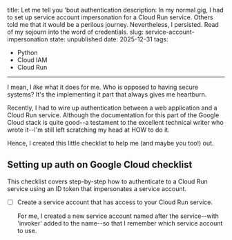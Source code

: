 title: Let me tell you 'bout authentication
description: 
    In my normal gig, I had to set up service account impersonation for a Cloud
    Run service. Others told me that it would be a perilous journey.
    Nevertheless, I persisted. Read of my sojourn into the word of credentials.
slug: service-account-impersonation
state: unpublished
date: 2025-12-31
tags:
- Python
- Cloud IAM
- Cloud Run

--------------------------------------------------------------------------------

I mean, I _like_ what it does for me. Who is opposed to having secure systems?
It's the implementing it part that always gives me heartburn.

Recently, I had to wire up authentication between a web application and a
Cloud Run service. Although the documentation for this part of the Google Cloud
stack is quite good--a testament to the excellent technical writer who wrote
it--I'm still left scratching my head at HOW to do it.

Hence, I created this little checklist to help me (and maybe you too!) out.

## Setting up auth on Google Cloud checklist

This checklist covers step-by-step how to authenticate to a Cloud Run service
using an ID token that impersonates a service account.

+ [ ] Create a service account that has access to your Cloud Run service.

  For me, I created a new service account named after the service--with
  'invoker' added to the name--so that I remember which service account to use.

<!-- RAW content below -- revise before publish

The Samples Validation system (aka 'Kleos') requires authentication for
incoming requests. Without authentication to Kleos, your samples validation
requests from Panoply fail. The recommended way to authenticate to Kleos is to
generate an ID token by impersonating a service account.

**NOTE**: Setting up authentication for users can be a bit tricky; see
[the official documentation for an overview](https://cloud.google.com/docs/authentication/get-id-token#impersonation).

To set up service account impersonation, do the following:

+ Authenticate your own account using the `gcloud` CLI:

  ```sh
  $ gcloud auth application-default login
  ```

+ Set the `GCLOUD_PROJECT` environment variable to the GCP project hosting the
  Kleos instance.
+ Set the GCP project as the current quota project.

  ```sh
  $ gcloud config set project $GCLOUD_PROJECT
  ```

+ [From the GCP project IAM page](https://console.cloud.google.com/iam-admin),
  copy the name of the service account configured to send requests to Kleos.
  The description of the service account should include 'Kleos invoker'.
+ [One time only] Ensure that the service account has invoker access to the
  validation service.

  ```sh
  $ gcloud run services add-iam-policy-binding kleos-service \
    --member='serviceAccount:kleos-invoker@erschmid-test-291318.iam.gserviceaccount.com' \
    --role='roles/run.invoker'
  ```

+ [Once per user] Add yourself as a principal to the service account by running
  the following `gcloud` commands

  - Add yourself as a user of the service account.

    ```sh
    $ gcloud iam service-accounts SERVICE_ACCOUNT_ID \
    --member=user:YOUR_EMAIL_ADDRESS \
    --role=roles/iam.serviceAccountUser
    ```

  - Add the following roles to your principal account's bindings on the service
    account.

    * `roles/iam.serviceAccountTokenCreator`
    * `roles/iam.serviceAccountOpenIdTokenCreator`

    ```sh
    $ gcloud iam service-accounts add-iam-policy-binding SERVICE_ACCOUNT_ID \
    --member=user:YOUR_EMAIL_ADDRESS \
    --role=ROLE
    ```

+ Set your Application Default Credentials to impersonate the service account.
  Note that these credentials are used for all subsequent calls to `gcloud`
  until you deactivate impersonation.

  ```sh
  gcloud config set auth/impersonate_service_account SERVICE_ACCOUNT_ID
  ```

+ When you've finished using Panoply, deactivate service account impersonation.

  ```sh
  gcloud config unset auth/impersonate_service_account
  ```
-->